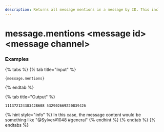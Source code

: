 ```yaml
---
description: Returns all message mentions in a message by ID. This includes user, role and channel mentions.
---
```


# message.mentions &lt;message id> &lt;message channel>

### Examples

{% tabs %}
{% tab title="Input" %}
```text
{message.mentions}
```
{% endtab %}

{% tab title="Output" %}
```text
111372124383428608 532902669220839426
```
{% hint style="info" %}
In this case, the message content would be something like "@Sylver#1048 #general"
{% endhint %}
{% endtab %}
{% endtabs %}